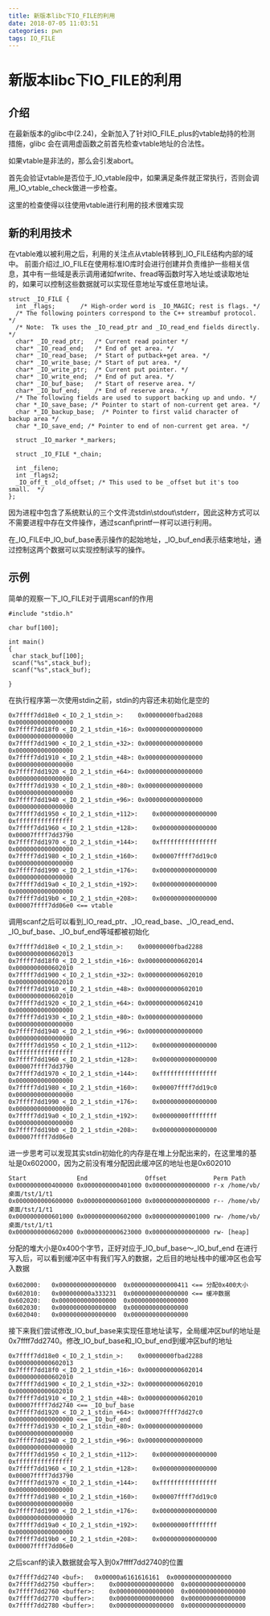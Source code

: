 ```yaml
---
title: 新版本libc下IO_FILE的利用
date: 2018-07-05 11:03:51
categories: pwn
tags: IO_FILE
---
```


# 新版本libc下IO_FILE的利用

## 介绍

在最新版本的glibc中(2.24)，全新加入了针对IO_FILE_plus的vtable劫持的检测措施，glibc 会在调用虚函数之前首先检查vtable地址的合法性。

如果vtable是非法的，那么会引发abort。

首先会验证vtable是否位于_IO_vtable段中，如果满足条件就正常执行，否则会调用_IO_vtable_check做进一步检查。

这里的检查使得以往使用vtable进行利用的技术很难实现

## 新的利用技术

在vtable难以被利用之后，利用的关注点从vtable转移到_IO_FILE结构内部的域中。 前面介绍过_IO_FILE在使用标准IO库时会进行创建并负责维护一些相关信息，其中有一些域是表示调用诸如fwrite、fread等函数时写入地址或读取地址的，如果可以控制这些数据就可以实现任意地址写或任意地址读。

```
struct _IO_FILE {
  int _flags;       /* High-order word is _IO_MAGIC; rest is flags. */
  /* The following pointers correspond to the C++ streambuf protocol. */
  /* Note:  Tk uses the _IO_read_ptr and _IO_read_end fields directly. */
  char* _IO_read_ptr;   /* Current read pointer */
  char* _IO_read_end;   /* End of get area. */
  char* _IO_read_base;  /* Start of putback+get area. */
  char* _IO_write_base; /* Start of put area. */
  char* _IO_write_ptr;  /* Current put pointer. */
  char* _IO_write_end;  /* End of put area. */
  char* _IO_buf_base;   /* Start of reserve area. */
  char* _IO_buf_end;    /* End of reserve area. */
  /* The following fields are used to support backing up and undo. */
  char *_IO_save_base; /* Pointer to start of non-current get area. */
  char *_IO_backup_base;  /* Pointer to first valid character of backup area */
  char *_IO_save_end; /* Pointer to end of non-current get area. */

  struct _IO_marker *_markers;

  struct _IO_FILE *_chain;

  int _fileno;
  int _flags2;
  _IO_off_t _old_offset; /* This used to be _offset but it's too small.  */
};
```

因为进程中包含了系统默认的三个文件流stdin\stdout\stderr，因此这种方式可以不需要进程中存在文件操作，通过scanf\printf一样可以进行利用。

在_IO_FILE中_IO_buf_base表示操作的起始地址，_IO_buf_end表示结束地址，通过控制这两个数据可以实现控制读写的操作。

## 示例

简单的观察一下_IO_FILE对于调用scanf的作用

```
#include "stdio.h"

char buf[100];

int main()
{
 char stack_buf[100];
 scanf("%s",stack_buf);
 scanf("%s",stack_buf);

}
```

在执行程序第一次使用stdin之前，stdin的内容还未初始化是空的

```
0x7ffff7dd18e0 <_IO_2_1_stdin_>:    0x00000000fbad2088  0x0000000000000000
0x7ffff7dd18f0 <_IO_2_1_stdin_+16>: 0x0000000000000000  0x0000000000000000
0x7ffff7dd1900 <_IO_2_1_stdin_+32>: 0x0000000000000000  0x0000000000000000
0x7ffff7dd1910 <_IO_2_1_stdin_+48>: 0x0000000000000000  0x0000000000000000
0x7ffff7dd1920 <_IO_2_1_stdin_+64>: 0x0000000000000000  0x0000000000000000
0x7ffff7dd1930 <_IO_2_1_stdin_+80>: 0x0000000000000000  0x0000000000000000
0x7ffff7dd1940 <_IO_2_1_stdin_+96>: 0x0000000000000000  0x0000000000000000
0x7ffff7dd1950 <_IO_2_1_stdin_+112>:    0x0000000000000000  0xffffffffffffffff
0x7ffff7dd1960 <_IO_2_1_stdin_+128>:    0x0000000000000000  0x00007ffff7dd3790
0x7ffff7dd1970 <_IO_2_1_stdin_+144>:    0xffffffffffffffff  0x0000000000000000
0x7ffff7dd1980 <_IO_2_1_stdin_+160>:    0x00007ffff7dd19c0  0x0000000000000000
0x7ffff7dd1990 <_IO_2_1_stdin_+176>:    0x0000000000000000  0x0000000000000000
0x7ffff7dd19a0 <_IO_2_1_stdin_+192>:    0x0000000000000000  0x0000000000000000
0x7ffff7dd19b0 <_IO_2_1_stdin_+208>:    0x0000000000000000  0x00007ffff7dd06e0 <== vtable
```

调用scanf之后可以看到_IO_read_ptr、_IO_read_base、_IO_read_end、_IO_buf_base、_IO_buf_end等域都被初始化

```
0x7ffff7dd18e0 <_IO_2_1_stdin_>:    0x00000000fbad2288  0x0000000000602013
0x7ffff7dd18f0 <_IO_2_1_stdin_+16>: 0x0000000000602014  0x0000000000602010
0x7ffff7dd1900 <_IO_2_1_stdin_+32>: 0x0000000000602010  0x0000000000602010
0x7ffff7dd1910 <_IO_2_1_stdin_+48>: 0x0000000000602010  0x0000000000602010
0x7ffff7dd1920 <_IO_2_1_stdin_+64>: 0x0000000000602410  0x0000000000000000
0x7ffff7dd1930 <_IO_2_1_stdin_+80>: 0x0000000000000000  0x0000000000000000
0x7ffff7dd1940 <_IO_2_1_stdin_+96>: 0x0000000000000000  0x0000000000000000
0x7ffff7dd1950 <_IO_2_1_stdin_+112>:    0x0000000000000000  0xffffffffffffffff
0x7ffff7dd1960 <_IO_2_1_stdin_+128>:    0x0000000000000000  0x00007ffff7dd3790
0x7ffff7dd1970 <_IO_2_1_stdin_+144>:    0xffffffffffffffff  0x0000000000000000
0x7ffff7dd1980 <_IO_2_1_stdin_+160>:    0x00007ffff7dd19c0  0x0000000000000000
0x7ffff7dd1990 <_IO_2_1_stdin_+176>:    0x0000000000000000  0x0000000000000000
0x7ffff7dd19a0 <_IO_2_1_stdin_+192>:    0x00000000ffffffff  0x0000000000000000
0x7ffff7dd19b0 <_IO_2_1_stdin_+208>:    0x0000000000000000  0x00007ffff7dd06e0
```

进一步思考可以发现其实stdin初始化的内存是在堆上分配出来的，在这里堆的基址是0x602000，因为之前没有堆分配因此缓冲区的地址也是0x602010

```
Start              End                Offset             Perm Path
0x0000000000400000 0x0000000000401000 0x0000000000000000 r-x /home/vb/桌面/tst/1/t1
0x0000000000600000 0x0000000000601000 0x0000000000000000 r-- /home/vb/桌面/tst/1/t1
0x0000000000601000 0x0000000000602000 0x0000000000001000 rw- /home/vb/桌面/tst/1/t1
0x0000000000602000 0x0000000000623000 0x0000000000000000 rw- [heap]
```

分配的堆大小是0x400个字节，正好对应于_IO_buf_base～_IO_buf_end 在进行写入后，可以看到缓冲区中有我们写入的数据，之后目的地址栈中的缓冲区也会写入数据

```
0x602000:   0x0000000000000000  0x0000000000000411 <== 分配0x400大小
0x602010:   0x000000000a333231  0x0000000000000000 <== 缓冲数据
0x602020:   0x0000000000000000  0x0000000000000000
0x602030:   0x0000000000000000  0x0000000000000000
0x602040:   0x0000000000000000  0x0000000000000000
```

接下来我们尝试修改_IO_buf_base来实现任意地址读写，全局缓冲区buf的地址是0x7ffff7dd2740。修改_IO_buf_base和_IO_buf_end到缓冲区buf的地址

```
0x7ffff7dd18e0 <_IO_2_1_stdin_>:    0x00000000fbad2288  0x0000000000602013
0x7ffff7dd18f0 <_IO_2_1_stdin_+16>: 0x0000000000602014  0x0000000000602010
0x7ffff7dd1900 <_IO_2_1_stdin_+32>: 0x0000000000602010  0x0000000000602010
0x7ffff7dd1910 <_IO_2_1_stdin_+48>: 0x0000000000602010  0x00007ffff7dd2740 <== _IO_buf_base
0x7ffff7dd1920 <_IO_2_1_stdin_+64>: 0x00007ffff7dd27c0  0x0000000000000000 <== _IO_buf_end
0x7ffff7dd1930 <_IO_2_1_stdin_+80>: 0x0000000000000000  0x0000000000000000
0x7ffff7dd1940 <_IO_2_1_stdin_+96>: 0x0000000000000000  0x0000000000000000
0x7ffff7dd1950 <_IO_2_1_stdin_+112>:    0x0000000000000000  0xffffffffffffffff
0x7ffff7dd1960 <_IO_2_1_stdin_+128>:    0x0000000000000000  0x00007ffff7dd3790
0x7ffff7dd1970 <_IO_2_1_stdin_+144>:    0xffffffffffffffff  0x0000000000000000
0x7ffff7dd1980 <_IO_2_1_stdin_+160>:    0x00007ffff7dd19c0  0x0000000000000000
0x7ffff7dd1990 <_IO_2_1_stdin_+176>:    0x0000000000000000  0x0000000000000000
0x7ffff7dd19a0 <_IO_2_1_stdin_+192>:    0x00000000ffffffff  0x0000000000000000
0x7ffff7dd19b0 <_IO_2_1_stdin_+208>:    0x0000000000000000  0x00007ffff7dd06e0
```

之后scanf的读入数据就会写入到0x7ffff7dd2740的位置

```
0x7ffff7dd2740 <buf>:   0x00000a6161616161  0x0000000000000000
0x7ffff7dd2750 <buffer>:    0x0000000000000000  0x0000000000000000
0x7ffff7dd2760 <buffer>:    0x0000000000000000  0x0000000000000000
0x7ffff7dd2770 <buffer>:    0x0000000000000000  0x0000000000000000
0x7ffff7dd2780 <buffer>:    0x0000000000000000  0x0000000000000000
```
